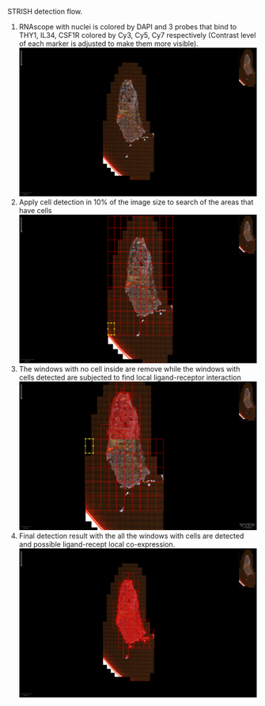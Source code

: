 STRISH detection flow. 


1. RNAscope with nuclei is colored by DAPI and 3 probes that bind to THY1, IL34, CSF1R colored by Cy3, Cy5, Cy7 respectively (Contrast level of each marker is adjusted to make them more visible).
<a id="step0">![Step 0](/figures/scene1_original_img.png)</a>
2. Apply cell detection in 10% of the image size to search of the areas that have cells
<a id="step1">![Step 1](/figures/scene1_step1_img.png)</a>
3. The windows with no cell inside are remove while the windows with cells detected are subjected to find local ligand-receptor interaction  
<a id="step2">![Step 2](/figures/scene1_step2_img.png)</a>
4. Final detection result with the all the windows with cells are detected and possible ligand-recept local co-expression. 
<a id="step3">![LR interation](/figures/scene1_final_img.png )</a>
